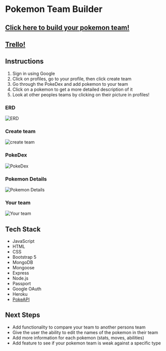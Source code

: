 # Pokemon Team Builder

## [Click here to build your pokemon team!](https://marcus-unit2-project.herokuapp.com/)

## [Trello!](https://trello.com/b/dyrWBHVr/marcus-project)

## Instructions
1. Sign in using Google
2. Click on profiles, go to your profile, then click create team
3. Go through the PokeDex and add pokemon to your team
4. Click on a pokemon to get a more detailed description of it
5. Look at other peoples teams by clicking on their picture in profiles!


### ERD
![ERD](https://i.imgur.com/pCgpIOc.png)

### Create team

![create team](https://i.imgur.com/6MYcSZP.png)

### PokeDex
![PokeDex](https://i.imgur.com/B7AH660.png)

### Pokemon Details
![Pokemon Details](https://i.imgur.com/odOGU0e.png)

### Your team
![Your team](https://i.imgur.com/bEkiGER.png)

## Tech Stack
- JavaScript
- HTML
- CSS
- Bootstrap 5
- MongoDB
- Mongoose
- Express
- Node.js
- Passport
- Google OAuth
- Heroku
- [PokeAPI](https://pokeapi.co/)
  

## Next Steps
- Add functionality to compare your team to another persons team
- Give the user the ability to edit the names of the pokemon in their team
- Add more information for each pokemon (stats, moves, abilities)
- Add feature to see if your pokemon team is weak against a specific type
